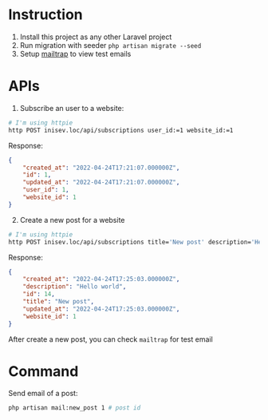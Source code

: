 # Instruction

1. Install this project as any other Laravel project
2. Run migration with seeder `php artisan migrate --seed`
3. Setup [mailtrap](https://mailtrap.io/) to view test emails

# APIs

1. Subscribe an user to a website:

```bash
# I'm using httpie
http POST inisev.loc/api/subscriptions user_id:=1 website_id:=1
```

Response:
```json
{
    "created_at": "2022-04-24T17:21:07.000000Z",
    "id": 1,
    "updated_at": "2022-04-24T17:21:07.000000Z",
    "user_id": 1,
    "website_id": 1
}
```

2. Create a new post for a website

```bash
# I'm using httpie
http POST inisev.loc/api/subscriptions title='New post' description='Hello world' website_id:=1
```

Response:
```json
{
    "created_at": "2022-04-24T17:25:03.000000Z",
    "description": "Hello world",
    "id": 14,
    "title": "New post",
    "updated_at": "2022-04-24T17:25:03.000000Z",
    "website_id": 1
}

```

After create a new post, you can check `mailtrap` for test email

# Command

Send email of a post:

```bash
php artisan mail:new_post 1 # post id
```
